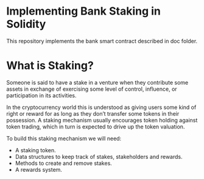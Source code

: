 # Implementing Bank Staking in Solidity
This repository implements the bank smart contract described in doc folder.

# What is Staking?

Someone is said to have a stake in a venture when they contribute some assets in exchange of exercising some level of control, influence, or participation in its activities.

In the cryptocurrency world this is understood as giving users some kind of right or reward for as long as they don’t transfer some tokens in their possession. A staking mechanism usually encourages token holding against token trading, which in turn is expected to drive up the token valuation.


To build this staking mechanism we will need:

*   A staking token.
*   Data structures to keep track of stakes, stakeholders and rewards.
*   Methods to create and remove stakes.
*   A rewards system.

